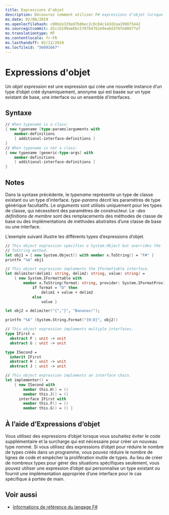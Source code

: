 ```yaml
---
title: Expressions d'objet
description: Découvrez comment utiliser F# expressions d’objet lorsque vous souhaitez éviter le code supplémentaire et la surcharge requise pour créer un nouveau type nommé.
ms.date: 02/08/2019
ms.openlocfilehash: c00b2e329a97b86ec2c8c84c143d2aa199875442
ms.sourcegitcommit: d2ccb199ae6bc5787b4762e9ea6d3f6fe88677af
ms.translationtype: MT
ms.contentlocale: fr-FR
ms.lasthandoff: 02/12/2019
ms.locfileid: "56091667"
---
```

# <a name="object-expressions"></a>Expressions d'objet

Un *objet expression* est une expression qui crée une nouvelle instance d’un type d’objet créé dynamiquement, anonyme qui est basée sur un type existant de base, une interface ou un ensemble d’interfaces.

## <a name="syntax"></a>Syntaxe

```fsharp
// When typename is a class:
{ new typename [type-params]arguments with
    member-definitions
    [ additional-interface-definitions ]
}
// When typename is not a class:
{ new typename [generic-type-args] with
    member-definitions
    [ additional-interface-definitions ]
}
```

## <a name="remarks"></a>Notes

Dans la syntaxe précédente, le *typename* représente un type de classe existant ou un type d’interface. *type-params* décrit les paramètres de type générique facultatifs. Le *arguments* sont utilisés uniquement pour les types de classe, qui nécessitent des paramètres de constructeur. Le *-des définitions de membre* sont des remplacements des méthodes de classe de base ou des implémentations de méthodes abstraites d’une classe de base ou une interface.

L’exemple suivant illustre les différents types d’expressions d’objet.

```fsharp
// This object expression specifies a System.Object but overrides the
// ToString method.
let obj1 = { new System.Object() with member x.ToString() = "F#" }
printfn "%A" obj1

// This object expression implements the IFormattable interface.
let delimiter(delim1: string, delim2: string, value: string) =
    { new System.IFormattable with
        member x.ToString(format: string, provider: System.IFormatProvider) =
            if format = "D" then
                delim1 + value + delim2
            else
                value }

let obj2 = delimiter("{","}", "Bananas!");

printfn "%A" (System.String.Format("{0:D}", obj2))

// This object expression implements multiple interfaces.
type IFirst =
  abstract F : unit -> unit
  abstract G : unit -> unit

type ISecond =
  inherit IFirst
  abstract H : unit -> unit
  abstract J : unit -> unit

// This object expression implements an interface chain.
let implementer() =
    { new ISecond with
        member this.H() = ()
        member this.J() = ()
      interface IFirst with
        member this.F() = ()
        member this.G() = () }
```

## <a name="using-object-expressions"></a>À l’aide d’Expressions d’objet

Vous utilisez des expressions d’objet lorsque vous souhaitez éviter le code supplémentaire et la surcharge qui est nécessaire pour créer un nouveau type nommé. Si vous utilisez des expressions d’objet pour réduire le nombre de types créés dans un programme, vous pouvez réduire le nombre de lignes de code et empêcher la prolifération inutile de types. Au lieu de créer de nombreux types pour gérer des situations spécifiques seulement, vous pouvez utiliser une expression d’objet qui personnalise un type existant ou fournit une implémentation appropriée d’une interface pour le cas spécifique à portée de main.

## <a name="see-also"></a>Voir aussi

- [Informations de référence du langage F#](index.md)
